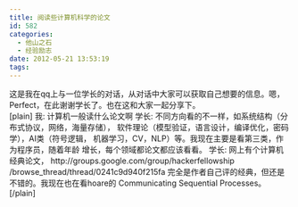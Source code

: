 ```yaml
---
title: 阅读些计算机科学的论文
id: 582
categories:
  - 他山之石
  - 经验励志
date: 2012-05-21 13:53:19
tags:
---
```


<div>这是我在qq上与一位学长的对话，从对话中大家可以获取自己想要的信息。嗯，Perfect，在此谢谢学长了。也在这和大家一起分享下。</div>
 [plain]
我: 计算机一般读什么论文啊
学长: 不同方向看的不一样，如系统结构（分布式协议，网络，海量存储），
软件理论（模型验证，语言设计，编译优化，密码学），AI类（符号逻辑，
机器学习，CV，NLP）等。我现在主要是看第三类，作为程序员，随着年龄
增长，每个领域都论文都应该看看。
学长: 网上有个计算机经典论文，
http://groups.google.com/group/hackerfellowship /browse_thread/thread/0241c9d940f215fa 
完全是作者自己评的经典，但还是不错的。我现在也在看hoare的
Communicating Sequential Processes。 
[/plain]

</div>
